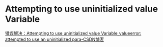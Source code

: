 # Attempting to use uninitialized value Variable

[错误解决：Attempting to use uninitialized value Variable_valueerror: attempted to use an uninitialized para-CSDN博客](https://blog.csdn.net/weixin_45187794/article/details/108913846)
